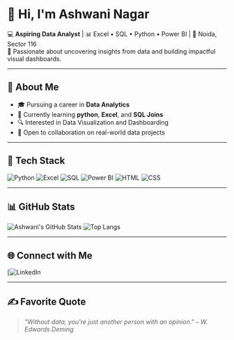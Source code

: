 # 👋 Hi, I'm Ashwani Nagar

💻 **Aspiring Data Analyst** | 📊 Excel • SQL • Python • Power BI | 📍 Noida, Sector 116  
🎯 Passionate about uncovering insights from data and building impactful visual dashboards.

---

## 💫 About Me

- 🎓 Pursuing a career in **Data Analytics**
- 🌱 Currently learning **python**, **Excel**, and **SQL Joins**
- 🔍 Interested in Data Visualization and Dashboarding
- 🤝 Open to collaboration on real-world data projects

---

## 🧰 Tech Stack

![Python](https://img.shields.io/badge/-Python-3776AB?style=for-the-badge&logo=python&logoColor=white)
![Excel](https://img.shields.io/badge/-Excel-217346?style=for-the-badge&logo=microsoft-excel&logoColor=white)
![SQL](https://img.shields.io/badge/-SQL-003B57?style=for-the-badge&logo=mysql&logoColor=white)
![Power BI](https://img.shields.io/badge/-PowerBI-F2C811?style=for-the-badge&logo=powerbi&logoColor=black)
![HTML](https://img.shields.io/badge/-HTML5-orange?style=for-the-badge&logo=html5&logoColor=white)
![CSS](https://img.shields.io/badge/-CSS3-blue?style=for-the-badge&logo=css3&logoColor=white)

---

## 📊 GitHub Stats

![Ashwani's GitHub Stats](https://github-readme-stats.vercel.app/api?username=ashwaninagar&show_icons=true&theme=tokyonight)
![Top Langs](https://github-readme-stats.vercel.app/api/top-langs/?username=ashwaninagar&layout=compact&theme=tokyonight)

---

## 🌐 Connect with Me

[![LinkedIn](https://www.linkedin.com/in/ashwani-nagar-/)

---

## ✍️ Favorite Quote

> *"Without data, you're just another person with an opinion." – W. Edwards Deming*
